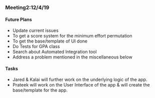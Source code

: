 ### Meeting2:12/4/19

#### Future Plans
- Update current issues
- To get a score system for the minimum effort permutation
- To get the base/template of UI done
- Do Tests for GPA class
- Search about Automated Integration tool
- Address a problem mentioned in the miscellaneous below

#### Tasks
- Jared & Kalai will further work on the underlying logic of the app.
- Prateek will work on the User Interface of the app & will create the base/template for the app.

